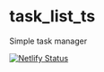 # task_list_ts
Simple task manager

[![Netlify Status](https://api.netlify.com/api/v1/badges/3f4231f3-faad-41f4-806f-83a49bc68174/deploy-status)](https://app.netlify.com/sites/task-list-george/deploys)
